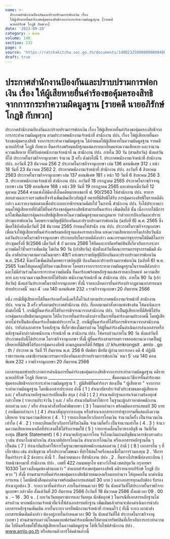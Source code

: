 ```yaml
---
name: >-
  ประกาศสำนักงานป้องกันและปราบปรามการฟอกเงิน เรื่อง
  ให้ผู้เสียหายยื่นคำร้องขอคุ้มครองสิทธิจากการกระทำความผิดมูลฐาน [รายคดี
  นายอภิรักษ์ โกฎธิ กับพวก]
date: '2023-09-20'
category: ง พิเศษ
volume: 140
section: 232
page: 4
source: 'https://ratchakitcha.soc.go.th/documents/140D232S0000000000400.pdf'
draft: true
---
```


# ประกาศสำนักงานป้องกันและปราบปรามการฟอกเงิน เรื่อง ให้ผู้เสียหายยื่นคำร้องขอคุ้มครองสิทธิจากการกระทำความผิดมูลฐาน [รายคดี นายอภิรักษ์ โกฎธิ กับพวก]

ประกาศสำนักงานป้องกันและปราบปรามการฟอกเงิน เรื่อง ให้ผู้เสียหายยื่นคำร้องขอคุ้มครองสิทธิจากการกระทำความผิดมูลฐาน ตามประกาศพนักงานเจ้าหน้าที่ สานักงาน ปปง. เรื่อง ให้ผู้เสียหายยื่นคาร้องขอคุ้มครองสิทธิ จากการกระทำความผิดมูลฐาน ได้กำหนดให้ผู้เสียหายในความผิดมูลฐาน รายคดี นายอภิรักษ์ โกฎธิ กับพวก ยื่นคาร้องพร้อมหลักฐานแสดงรายละเอียดแห่งความเสียหาย และจานวนความเสียหาย ที่ได้รับต่อพนักงานเจ้าหน้าที่ ณ สานักงาน ปปง. ภายใน 30 วัน (สามสิบวัน) นับแต่วันที่ได้ ประกาศในราชกิจจานุเบกษา จำนวน 3 ครั้ง ดังต่อไปนี้ 1. ประกาศพนักงานเจ้าหน้าที่ สำนักงาน ปปง. ลงวันที่ 23 ธันวาคม 256 2 ประกาศในราชกิจจานุเบกษา เล่ม 136 ตอนพิเศษ 312 ง หน้า 18 วันที่ 23 ธันวาคม 2562 2. ประกาศพนักงานเจ้าหน้าที่ สำนักงาน ปปง. ลงวันที่ 4 สิงหาคม 2563 ประกาศในราชกิจจานุเบกษา เล่ม 137 ตอนพิเศษ 181 ง หน้า 10 วันที่ 6 สิงหาคม 256 3 3. ประกาศพนักงานเจ้าหน้าที่ สำนักงาน ปปง. ลงวันที่ 18 กรกฎาคม 2565 ประกาศในราชกิจจานุเบกษา เล่ม 139 ตอนพิเศษ 168 ง หน้า 39 วันที่ 19 กรกฎาคม 2565 และต่อมาเมื่อวันที่ 12 ตุลาคม 2564 ศาลแพ่งได้มีคาสั่งในคดีหมายเลขดาที่ ฟ. 90/2563 ให้สานักงาน ปปง. ทาการสอบสวนและรวบรวมข้อเท็จจริงเพิ่มเติมเกี่ยวกับผู้เสี ยหายที่มีสิทธิได้รับ การคุ้มครองสิทธิในรายคดีดังกล่าว และรายงานต่อศาลเพื่อประกอบการพิจารณาคดีต่อไป ในการนี้ สำนักงาน ปปง. จึงได้ประกาศกาหนดให้ผู้เสียหายที่ยังมิได้ยื่นคำร้องขอคุ้มครองสิทธิสามารถยื่นคาร้อง เพิ่มเติมได้ นั้น เนื่องจากได้มีการแก้ไขเพิ่มเติมการคุ้มครองสิทธิผู้เสียหายในความผิดมูลฐานตามกฎหมาย ว่าด้วยการป้องกันและปราบปรามการฟอกเงิน โดยพระราชบัญญัติป้องกันและปราบปรามการฟอกเงิน (ฉบับที่ 6) พ.ศ. 2565 ซึ่งมีผลใช้บังคับเมื่อวันที่ 24 ธันวาคม 2565 กำหนดให้สำนัก งาน ปปง. ประกาศในราชกิจจานุเบกษาเพื่อแจ้งให้ผู้เสียหายยื่นคำร้องพร้อมหลักฐานแสดงรายละเอียด แห่งความเสียหายภายในเก้าสิบวันนับแต่วันประกาศในราชกิจจานุเบกษา ประกอบกับในรายคดีดังกล่าว คณะกรรมการธุรกรรมได้มีมติในการประชุมครั้งที่ 9/2566 เมื่อวันที่ 4 กั นยายน 2566 ให้ยึดและอายัดทรัพย์สินที่เกี่ยวกับการกระทาความผิดไว้ชั่วคราวเพิ่มเติม ไม่เกิน 90 วัน (เก้าสิบวัน) นับตั้งแต่วันที่คณะกรรมการธุรกรรมมีมติ ดังนั้น อาศัยอำนาจตามความในมาตรา 49/1 แห่งพระราชบัญญัติป้องกันและปราบปรามการฟอกเงิน พ.ศ. 2542 ซึ่งแก้ไขเพิ่มเติมโดยพระราชบัญญัติ ป้องกันและปราบปรามการฟอกเงิน (ฉบับที่ 6) พ.ศ. 2565 จึงขอให้บุคคลผู้ได้รับความเสียหาย โดยตรงจากการกระทาความผิดมูลฐานในรายคดีดังกล่าวและไม่มีส่วนร่วมในการกระทาความผิดนั้น ยื่นคาร้องพร้อมหลักฐานแสดงรายละเอียดแห่ งความเสียหาย และจานวนความเสียหายที่ได้รับต่อ พนักงานเจ้าหน้าที่ ณ สำนักงาน ปปง. ภายใน 90 วัน (เก้าสิบวัน) นับแต่วันประกาศในราชกิจจานุเบกษา ทั้งนี้ รายละเอียดการยื่นคำร้องปรากฏตามเอกสารแนบท้ายประกาศนี้ ้ หนา 4 ่ เลม 140 ตอนพิเศษ 232 ง ราชกิจจานุเบกษา 20 กันยายน 2566

อนึ่ง กรณีที่ผู้เสียหายได้ยื่นคาร้องครั้งหนึ่งครั้งใดไว้แล้วตามประกาศพนักงานเจ้าหน้าที่ สานักงาน ปปง. จานวน 3 ครั้ง หรือตามประกาศสำนักงาน ปปง. ที่ออกตามคำสั่งศาลแพ่งข้างต้น ให้ดาเนินการ ดังต่อไปนี้ 1. กรณีผู้ยื่นคาร้องที่ได้รับการพิจารณาจากสานักงาน ปปง. ว่าเป็นผู้เสียหายที่มีสิทธิได้รับ การคุ้มครองสิทธิตามกฎหมาย ให้ถือว่าการยื่นคำร้องดังกล่าวเป็นการยื่นคำร้องตามประกาศนี้ โดยผู้เสียหายไม่จำเป็นต้องยื่นคาร้องใหม่แต่ประการใด 2. กรณีผู้ยื่นคาร้องที่ได้รับการพิจารณาจากสานักงาน ปปง. ว่ายังส่งเอกสารห รือหลักฐาน ที่เกี่ยวข้องไม่ครบถ้วน ให้ผู้ยื่นคำร้องนั้นดำเนินการส่งเอกสารหรือหลักฐานดังกล่าวต่อพนักงาน เจ้าหน้าที่ ณ สานักงาน ปปง. ให้ครบถ้วนภายใน 90 วัน นับแต่วันที่ประกาศฉบับนี้ได้ประกาศ ในราชกิจจานุเบกษา ทั้งนี้ ผู้ยื่นคาร้องสามารถตรวจสอบสถานะความเป็นผู้เสียหายที่มีสิทธิได้รับการคุ้มครองสิทธิ ตามกฎหมายได้ที่ https :// khumkrongsit . amlo . go . th / ประกาศ ณ วันที่ 11 กันยายน พ.ศ. 256 6 ทัตพิชา ชัยทัต ผู้อำนวยการกอง คดี 4 ปฏิบัติราชการแทน เลขาธิการคณะกรรมการป้องกันและปราบปรามการฟอกเงิน ้ หนา 5 ่ เลม 140 ตอนพิเศษ 232 ง ราชกิจจานุเบกษา 20 กันยายน 2566

เอกสารแนบท้ายประกาศการดําเนินการยื่นคําร้องขอคุ้มครองสิทธิจากการกระทําความผิดมูลฐาน คดีราย นายอภิรักษ์ โกฎธิ กับพวก _______________________________ ขั้นตอนและวิธีการยื่นคําร้องขอคุ้มครองสิทธิจากการกระทําความผิดมูลฐาน 1 . ผู้มีสิทธิยื่นคําร้องฯ ต้องเป็น “ ผู้เสียหาย " จากการกระทําความผิดมูลฐาน โดยมีเอกสารประกอบ ดังนี้ ( 1 ) สําเนาบัตรประจําตัวประชาชนของผู้เสียหาย และ / หรือสําเนาหลักฐานการเปลี่ยนชื่อ สกุล ( ถ้ามี ) ( 2 ) สําเนาหลักฐานการแจ้งความร้องทุกข์กล่าวโทษ ( รายงานประจําวัน ) และ / หรือ สําเนาบันทึกคําให้การ ในฐานะผู้กล่าวหาต่อพนักงานสอบสวน และ / หรือ สําเนาคําสั่งหรือคําพิพากษา ( 3 ) ใบมอบอํานาจ พร้อมติดอากรแสตมป์ 30 บาท ( กรณีมอบอํานาจ ) ( 4 ) สําเนาสัญญาการลงทุน หรือสําเนาเอกสารการทําธุรกรรมที่แสดงถึงความเสียหาย จํานวนความเสียหาย ( 4 . 1 ) รายละเอียดเกี่ยวกับการโอนเงิน จํานวนกี่ครั้ง เป็นจํานวนเงินเท่าใด ( 4 . 2 ) รายละเอียดเกี่ยวกับการได้รับเงินคืน จํานวนกี่ครั้ง เป็นจํานวนเท่าใด ( 4 . 3 ) จํานวนความเสียหายคงเหลือที่ประสงค์ให้ได้รับการชดใช้ ( 5 ) รายการเคลื่อนไหวทางบัญชี ณ วันที่เริ่มลงทุน (Bank Statement) ( 6 ) สําเนาหลักฐานการโอน รับโอนเงินผ่านบัญชีธนาคารช่องทางต่าง ๆ เช่น สําเนาใบนําฝากเงิน สําเนาสลิปการโอนเงิน สําเนาการโอนเงิน หรือเอกสารหลักฐานอื่น ๆ เป็นต้น ( 7 ) สําเนาบันทึกคําให้การในฐานะพยานต่อพนักงานสอบสวน ( ถ้ามี ) ( 8 ) เอกสารอื่น ๆ ที่เกี่ยวข้อง เช่น คําเชิญชวน หรือประกาศโฆษณา ที่ทําให้สนใจหรือหลงเชื่อในการร่วมลงทุน 2 . วิธีการยื่นคําร้องฯ มี 2 ช่องทาง ดังนี้ 1 . ยื่นด้วยตนเอง ที่สํานักงาน ปปง . 2 . ยื่นทางไปรษณีย์ลงทะเบียน ( จ่าหน้าซองมาที่ สํานักงาน ปปง . เลขที่ 422 ถนนพญาไท แขวงวังใหม่ เขตปทุมวัน กรุงเทพฯ 10330 โดยวงเล็บมุมซองด้านบนว่า “ ส่งแบบคําร้องขอคุ้มครองสิทธิ คดีรายนายอภิรักษ์ โกฎธิ กับพวก ”) ทั้งนี้ ท่านสามารถยื่นคําร้องขอคุ้มครองสิทธิด้วยตนเองหรือมอบอํานาจ ให้บุคคลอื่น มาดําเนินการแทน ( โดยมีหนังสือมอบอํานาจพร้อมติดอากรแสตมป์ 30 บาท ) และเอกสารทุกฉบับต้อง รับรองสําเนาถูกต้อง 3 . ระยะเวลายื่นคําร้องฯ ภายในกําหนดเวลา 90 วัน นับแต่วันที่ได้ประกาศในราชกิจจานุเบกษา กล่าวคือ ตั้งแต่วันที่ 20 กันยายน 2566 ถึงวันที่ 18 ธันวาคม 2566 ตั้งแต่เวลา 09 . 00 น . – 16 . 30 น . ( ยกเว้นวันหยุดราชการและวันหยุด นักขัตฤกษ์ ) ในกรณีที่เอกสารหลักฐานไม่ครบถ้วน หากพนักงานเจ้าหน้าที่แจ้งให้ส่งเอกสารหลักฐาน เพิ่มเติมแล้วท่านจะต้องดําเนินการนําส่งเอกสารหลักฐานเพิ่มเติม ภายในระยะเวลาที่พนักงานเจ้าหน้าที่ กําหนดไว้ ( ทั้งนี้ ระยะเวลานําส่งเอกสารเพิ่มเติมดังกล่าว ต้องอยู่ภายในกําหนดเวลา 90 วัน นับแต่วันที่ได้ ประกาศในราชกิจจานุเบกษา ) ท่านสามารถดาวน์โหลดแบบฟอร์มคําร้องเพื่อขอให้ศาลนําทรัพย์สินที่เกี่ยวกับการกระทําความผิด ไปคืนหรือชดใช้ให้แก่ผู้เสียหายในความผิดมูลฐาน ได้ที่เว็บไซต์สํานักงาน ปปง . www.amlo.go.th หรือสแกนคิวอาร์โค้ดด้านล่างนี้
